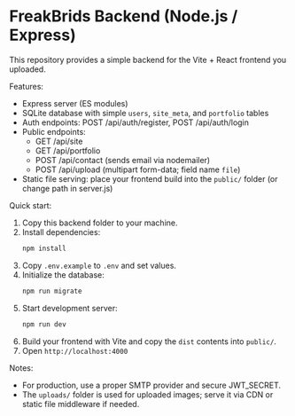# FreakBrids Backend (Node.js / Express)

This repository provides a simple backend for the Vite + React frontend you uploaded.

Features:
- Express server (ES modules)
- SQLite database with simple `users`, `site_meta`, and `portfolio` tables
- Auth endpoints: POST /api/auth/register, POST /api/auth/login
- Public endpoints:
  - GET /api/site
  - GET /api/portfolio
  - POST /api/contact  (sends email via nodemailer)
  - POST /api/upload   (multipart form-data; field name `file`)
- Static file serving: place your frontend build into the `public/` folder (or change path in server.js)

Quick start:

1. Copy this backend folder to your machine.
2. Install dependencies:
   ```bash
   npm install
   ```
3. Copy `.env.example` to `.env` and set values.
4. Initialize the database:
   ```bash
   npm run migrate
   ```
5. Start development server:
   ```bash
   npm run dev
   ```
6. Build your frontend with Vite and copy the `dist` contents into `public/`.
7. Open `http://localhost:4000`

Notes:
- For production, use a proper SMTP provider and secure JWT_SECRET.
- The `uploads/` folder is used for uploaded images; serve it via CDN or static file middleware if needed.


